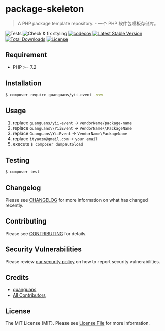 # package-skeleton

> A PHP package template repository. - 一个 PHP 软件包模板存储库。

![Tests](https://github.com/guanguans/yii-event/workflows/Tests/badge.svg)
![Check & fix styling](https://github.com/guanguans/yii-event/workflows/Check%20&%20fix%20styling/badge.svg)
[![codecov](https://codecov.io/gh/guanguans/yii-event/branch/main/graph/badge.svg?token=URGFAWS6S4)](https://codecov.io/gh/guanguans/yii-event)
[![Latest Stable Version](https://poser.pugx.org/guanguans/yii-event/v)](//packagist.org/packages/guanguans/yii-event)
[![Total Downloads](https://poser.pugx.org/guanguans/yii-event/downloads)](//packagist.org/packages/guanguans/yii-event)
[![License](https://poser.pugx.org/guanguans/yii-event/license)](//packagist.org/packages/guanguans/yii-event)

## Requirement

* PHP >= 7.2

## Installation

``` bash
$ composer require guanguans/yii-event -vvv
```

## Usage

1. replace `guanguans/yii-event` -> `vendorName/package-name`
2. replace `Guanguans\\YiiEvent` -> `VendorName\\PackageName`
3. replace `Guanguans\YiiEvent` -> `VendorName\PackageName`
4. replace `ityaozm@gmail.com` -> `your email`
5. execute `$ composer dumpautoload`

## Testing

``` bash
$ composer test
```

## Changelog

Please see [CHANGELOG](CHANGELOG.md) for more information on what has changed recently.

## Contributing

Please see [CONTRIBUTING](.github/CONTRIBUTING.md) for details.

## Security Vulnerabilities

Please review [our security policy](../../security/policy) on how to report security vulnerabilities.

## Credits

* [guanguans](https://github.com/guanguans)
* [All Contributors](../../contributors)

## License

The MIT License (MIT). Please see [License File](LICENSE) for more information.
